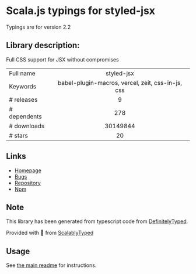 
# Scala.js typings for styled-jsx

Typings are for version 2.2

## Library description:
Full CSS support for JSX without compromises

|                    |                 |
| ------------------ | :-------------: |
| Full name          | styled-jsx |
| Keywords           | babel-plugin-macros, vercel, zeit, css-in-js, css |
| # releases         | 9 |
| # dependents       | 278 |
| # downloads        | 30149844 |
| # stars            | 20 |

## Links
- [Homepage](https://github.com/vercel/styled-jsx#readme)
- [Bugs](https://github.com/vercel/styled-jsx/issues)
- [Repository](https://github.com/vercel/styled-jsx)
- [Npm](https://www.npmjs.com/package/styled-jsx)
    


## Note
This library has been generated from typescript code from [DefinitelyTyped](https://definitelytyped.org).

Provided with :purple_heart: from [ScalablyTyped](https://github.com/oyvindberg/ScalablyTyped)

## Usage
See [the main readme](../../readme.md) for instructions.



